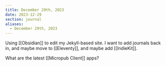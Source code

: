 ```yaml
---
title: December 29th, 2023
date: 2023-12-29
section: journal
aliases:
  - December 29th, 2023
---
```

Using [[Obsidian]] to edit my Jekyll-based site. I want to add journals back in, and maybe move to [[Eleventy]], and maybe add [[IndieKit]].

What are the latest [[Micropub Client]] apps?